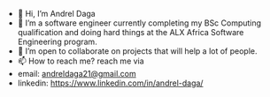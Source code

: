 - 👋 Hi, I’m Andrel Daga
- 🌱 I’m a software engineer currently completing my BSc Computing qualification and doing hard things at the ALX Africa Software Engineering program.
- 💞️ I’m open to collaborate on projects that will help a lot of people.
- 📫 How to reach me? reach me via 
- email: andreldaga21@gmail.com
- linkedin: https://www.linkedin.com/in/andrel-daga/

<!---
AndrelDaga/AndrelDaga is a ✨ special ✨ repository because its `README.md` (this file) appears on your GitHub profile.
You can click the Preview link to take a look at your changes.
--->
